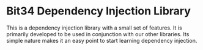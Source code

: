 # **Bit34 Dependency Injection Library**

This is a dependency injection library with a small set of features. It is primarily developed to be used in conjunction with our other libraries. Its simple nature makes it an easy point to start learning dependency injection.

